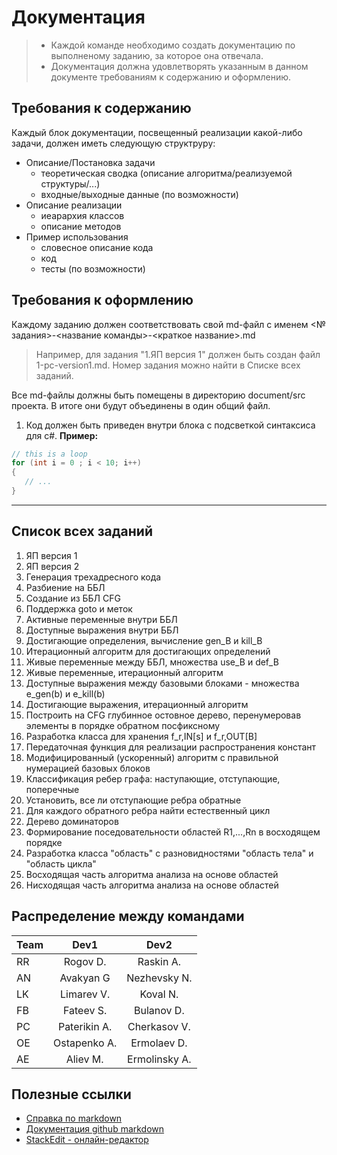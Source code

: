 # Документация
>* Каждой команде необходимо создать документацию по выполненому заданию, за которое она отвечала.
>* Документация должна удовлетворять указанным в данном документе требованиям к содержанию и оформлению.

## Требования к содержанию

Каждый блок документации, посвещенный реализации какой-либо задачи, должен иметь следующую структруру:

* Описание/Постановка задачи
    * теоретическая сводка (описание алгоритма/реализуемой структуры/...)
    * входные/выходные данные (по возможности)
* Описание реализации
    * иеарархия классов
    * описание методов
* Пример использования
    * словесное описание кода
    * код
    * тесты (по возможности)

## Требования к оформлению
Каждому заданию должен соответствовать свой md-файл с именем <№ задания>-<название команды>-<краткое название>.md
>Например, для задания "1.ЯП версия 1" должен быть создан файл 1-pc-version1.md.
>Номер задания можно найти в Списке всех заданий.

Все md-файлы должны быть помещены в директорию document/src проекта. В итоге они будут объединены в один общий файл. 

1. Код должен быть приведен внутри блока с подсветкой синтаксиса для c#.
**Пример:**
```csharp
// this is a loop
for (int i = 0 ; i < 10; i++)
{
   // ...
}
```

----------

## Список всех заданий
1. ЯП версия 1
2. ЯП версия 2
3. Генерация трехадресного кода
4. Разбиение на ББЛ
5. Создание из ББЛ CFG
6. Поддержка goto и меток
7. Активные переменные внутри ББЛ
8. Доступные выражения внутри ББЛ
9. Достигающие определения, вычисление gen_B и kill_B
10. Итерационный алгоритм для достигающих определений
11. Живые переменные между ББЛ, множества use_B и def_B
12. Живые переменные, итерационный алгоритм
13. Доступные выражения между базовыми блоками - множества e_gen(b) и e_kill(b)
14. Достигающие выражения, итерационный алгоритм
15. Построить на CFG глубинное остовное дерево, перенумеровав элементы в порядке обратном посфиксному
16. Разработка класса для хранения f_r,IN[s] и f_r,OUT[B]
17. Передаточная функция для реализации распространения констант
18. Модифицированный (ускоренный) алгоритм с правильной нумерацией базовых блоков
19. Классификация ребер графа: наступающие, отступающие, поперечные
20. Установить, все ли отступающие ребра обратные
21. Для каждого обратного ребра найти естественный цикл
22. Дерево доминаторов
23. Формирование поседовательности областей R1,...,Rn в восходящем порядке
24. Разработка класса "область" с разновидностями "область тела" и "область цикла"
25. Восходящая часть алгоритма анализа на основе областей
18. Нисходящая часть алгоритма анализа на основе областей




## Распределение между командами

| Team          | Dev1          | Dev2           | 
| ------------- |:-------------:| :-------------:| 
| RR            | Rogov D.      | Raskin A.      |
| AN            | Avakyan G     | Nezhevsky N.   |
| LK            | Limarev V.    | Koval N.       |
| FB            | Fateev S.     | Bulanov D.     |
| PC            | Paterikin A.  | Cherkasov V.   |
| OE            | Ostapenko A.  | Ermolaev D.    |
| AE            | Aliev M.      | Ermolinsky A.  |


## Полезные ссылки
* [Справка по markdown](https://guides.github.com/features/mastering-markdown/)
* [Документация github markdown](https://help.github.com/categories/writing-on-github/)
* [StackEdit - онлайн-редактор](https://stackedit.io/)
